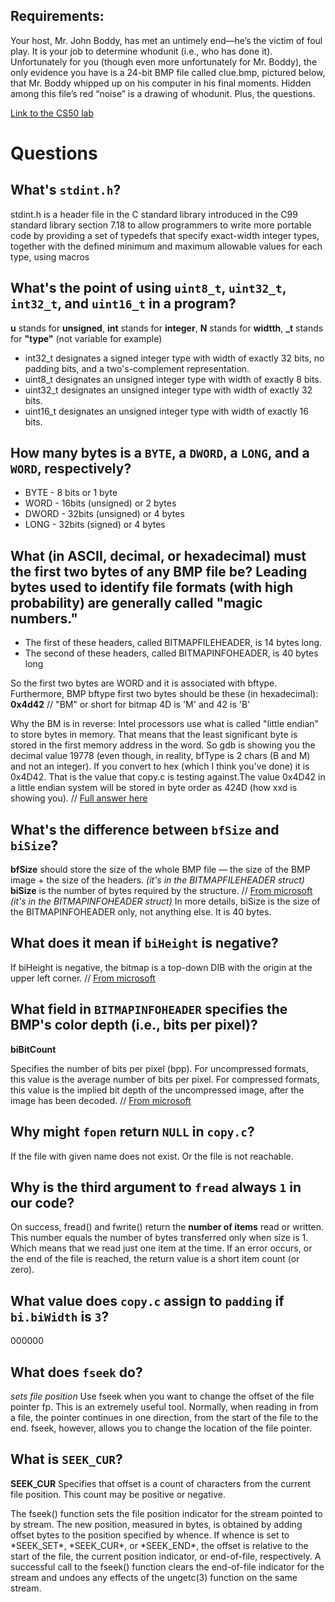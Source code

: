 ## Requirements: 
Your host, Mr. John Boddy, has met an untimely end—he’s the victim of foul play. It is your job to determine whodunit (i.e., who has done it).
Unfortunately for you (though even more unfortunately for Mr. Boddy), the only evidence you have is a 24-bit BMP file called clue.bmp,
pictured below, that Mr. Boddy whipped up on his computer in his final moments. Hidden among this file’s red “noise” is a drawing of whodunit.
Plus, the questions. 

[Link to the CS50 lab](https://lab.cs50.io/cs50/labs/2019/x/whodunit/)

# Questions

## What's `stdint.h`?

stdint.h is a header file in the C standard library introduced in the C99 standard library section 7.18 to allow programmers to write more portable code by providing a
set of typedefs that specify exact-width integer types, together with the defined minimum and maximum allowable values for each type, using macros

## What's the point of using `uint8_t`, `uint32_t`, `int32_t`, and `uint16_t` in a program?

**u** stands for **unsigned**, **int** stands for **integer**, **N** stands for **widtth**, **_t** stands for **"type"** (not variable for example)
* int32_t designates a signed integer type with width of exactly 32 bits, no padding bits, and a two's-complement representation.
* uint8_t designates an unsigned integer type with width of exactly 8 bits.
* uint32_t designates an unsigned integer type with width of exactly 32 bits.
* uint16_t designates an unsigned integer type with width of exactly 16 bits.


## How many bytes is a `BYTE`, a `DWORD`, a `LONG`, and a `WORD`, respectively?

* BYTE - 8 bits or 1 byte 
* WORD - 16bits (unsigned) or 2 bytes
* DWORD - 32bits (unsigned) or 4 bytes
* LONG - 32bits (signed) or 4 bytes 

## What (in ASCII, decimal, or hexadecimal) must the first two bytes of any BMP file be? Leading bytes used to identify file formats (with high probability) are generally called "magic numbers."

* The first of these headers, called BITMAPFILEHEADER, is 14 bytes long. 
* The second of these headers, called BITMAPINFOHEADER, is 40 bytes long

So the first two bytes are WORD and it is associated with bftype. Furthermore, BMP bftype first two bytes should be these (in hexadecimal): 
**0x4d42** // "BM" or short for bitmap
4D is 'M' and 42 is 'B'

Why the BM is in reverse: 
Intel processors use what is called "little endian" to store bytes in memory. That means that the least significant byte is stored in the first memory address in the word.
So gdb is showing you the decimal value 19778 (even though, in reality, bfType is 2 chars (B and M) and not an integer). If you convert to hex (which I think you've done) it is  0x4D42. 
That is the value that copy.c is testing against.The value 0x4D42 in a little endian system will be stored in byte order as 424D (how xxd is showing you).
// [Full answer here](https://cs50.stackexchange.com/questions/2061/surprise-with-gdb-way-of-reading-bftype-bmp-headers)


## What's the difference between `bfSize` and `biSize`?

**bfSize** should store the size of the whole BMP file — the size of the BMP image + the size of the headers. *(it's in the BITMAPFILEHEADER struct)*
**biSize** is the number of bytes required by the structure. // [From microsoft](https://docs.microsoft.com/en-us/windows/desktop/api/wingdi/ns-wingdi-tagbitmapinfoheader) 
*(it's in the BITMAPINFOHEADER struct)*
In more details, biSize is the size of the BITMAPINFOHEADER only, not anything else. It is 40 bytes.

## What does it mean if `biHeight` is negative?

If biHeight is negative, the bitmap is a top-down DIB with the origin at the upper left corner. // [From microsoft](https://docs.microsoft.com/en-us/windows/desktop/api/wingdi/ns-wingdi-tagbitmapinfoheader)

## What field in `BITMAPINFOHEADER` specifies the BMP's color depth (i.e., bits per pixel)?

**biBitCount**

Specifies the number of bits per pixel (bpp). For uncompressed formats, this value is the average number of bits 
per pixel. For compressed formats, this value is the implied bit depth of the uncompressed image, after the image 
has been decoded. // [From microsoft](https://docs.microsoft.com/en-us/windows/desktop/api/wingdi/ns-wingdi-tagbitmapinfoheader)

## Why might `fopen` return `NULL` in `copy.c`?

If the file with given name does not exist. Or the file is not reachable. 

## Why is the third argument to `fread` always `1` in our code?

On success, fread() and fwrite() return the **number of items** read or written. This number equals the number of 
bytes transferred only when size is 1. Which means that we read just one item at the time. 
If an error occurs, or the end of the file is reached, the return value 
is a short item count (or zero).

## What value does `copy.c` assign to `padding` if `bi.biWidth` is `3`?

000000 

## What does `fseek` do?

*sets file position*
Use fseek when you want to change the offset of the file pointer fp. This is an extremely useful tool. 
Normally, when reading in from a file, the pointer continues in one direction, from the start of the 
file to the end. fseek, however, allows you to change the location of the file pointer.

## What is `SEEK_CUR`?
**SEEK_CUR**
Specifies that offset is a count of characters from the current file position. This count may be positive or negative.


The fseek() function sets the file position indicator for the stream pointed to by stream. The new position, measured in bytes, is obtained by adding offset bytes to the position specified by whence. If whence is set to *SEEK_SET\*, *SEEK_CUR\*, or *SEEK_END\*, the offset is relative to the start of the file, the current position indicator, or end-of-file, respectively. A successful call to the fseek() function clears the end-of-file indicator for the stream and undoes any effects of the ungetc(3) function on the same stream.
